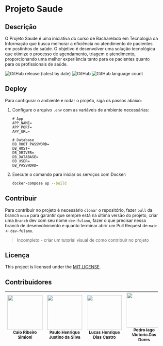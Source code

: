 # Projeto Saude

## Descrição

O Projeto Saude é uma iniciativa do curso de Bacharelado em Tecnologia da Informação que busca melhorar a eficiência no atendimento de pacientes em postinhos de saúde. O objetivo é desenvolver uma solução tecnológica que otimize o processo de agendamento, triagem e atendimento, proporcionando uma melhor experiência tanto para os pacientes quanto para os profissionais de saúde.

![GitHub release (latest by date)](https://img.shields.io/github/v/release/CaioSimioni/projeto-integrador)
![GitHub](https://img.shields.io/github/license/CaioSimioni/projeto-integrador)
![GitHub language count](https://img.shields.io/github/languages/top/CaioSimioni/projeto-integrador?color=blue&label=PHP)

## Deploy

Para configurar o ambiente e rodar o projeto, siga os passos abaixo:

1. Configure o arquivo `.env` com as variáveis de ambiente necessárias:

    ```.env
   # App
    APP_NAME=
    APP_PORT=
    APP_URL=
    
    # Database
    DB_ROOT_PASSWORD=
    DB_HOST=
    DB_DRIVER=
    DB_DATABASE=
    DB_USER=
    DB_PASSWORD=
    ```

2. Execute o comando para iniciar os serviços com Docker:

    ```sh
    docker-compose up --build
    ```

## Contribuir

Para contribuir no projeto é necessário `clonar` o repositório, fazer `pull` da branch `main` para garantir que sempre está na última versão do projeto, criar uma `Branch` dev com seu nome `dev-fulano`, fazer o que precisar nessa branch de desenvolvimento e quanto terminar abrir um Pull Request de `main` <- `dev-fulano`.

> Incompleto - criar um tutorial visual de como contribuir no projeto

## Licença

This project is licensed under the [MIT LICENSE](../LICENSE).

## Contribuidores

| [<img src="https://avatars.githubusercontent.com/u/83130766?v=4" width=115><br><sub>Caio Ribeiro Simioni</sub>](https://github.com/CaioSimioni) |  [<img src="https://avatars.githubusercontent.com/u/170760593?v=4" width=115><br><sub>Paulo Henrique Justino da Silva</sub>](https://github.com/JustinoSilva15) | [<img src="https://avatars.githubusercontent.com/u/146387290?v=4" width=115><br><sub>Lucas Henrique Dias Castro</sub>](https://github.com/lucashdc) | [<img src="https://avatars.githubusercontent.com/u/200537143?v=4" width=115><br><sub>Pedro Iago Victorio Das Dores</sub>](https://github.com/PEDROIAGOP5) |
| :---: | :---: | :---: | :---: |
